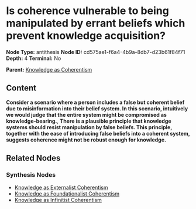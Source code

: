 # Is coherence vulnerable to being manipulated by errant beliefs which prevent knowledge acquisition?

**Node Type:** antithesis
**Node ID:** cd575ae1-f6a4-4b9a-8db7-d23b61f84f71
**Depth:** 4
**Terminal:** No

**Parent:** [Knowledge as Coherentism](knowledge-as-coherentism-synthesis-2b5ab475-7731-47aa-87e2-6e85b0c689d5.md)

## Content

**Consider a scenario where a person includes a false but coherent belief due to misinformation into their belief system. In this scenario, intuitively we would judge that the entire system might be compromised as knowledge-bearing.**, **There is a plausible principle that knowledge systems should resist manipulation by false beliefs. This principle, together with the ease of introducing false beliefs into a coherent system, suggests coherence might not be robust enough for knowledge.**

## Related Nodes

### Synthesis Nodes

- [Knowledge as Externalist Coherentism](knowledge-as-externalist-coherentism-synthesis-44b886bc-0910-4a0a-a994-61beccf3d2b4.md)
- [Knowledge as Foundationalist Coherentism](knowledge-as-foundationalist-coherentism-synthesis-d69e6c74-581d-4b26-a43d-5d033fceb7fc.md)
- [Knowledge as Infinitist Coherentism](knowledge-as-infinitist-coherentism-synthesis-0b8196b4-01ff-46f6-b70c-0ecfbc47f267.md)
